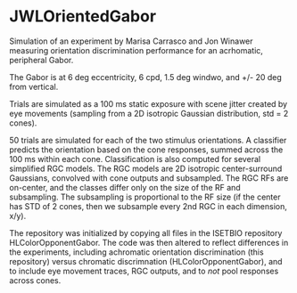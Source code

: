 # JWLOrientedGabor
Simulation of an experiment by Marisa Carrasco and Jon Winawer measuring orientation discrimination performance for an acrhomatic, peripheral  Gabor. 

The Gabor is at 6 deg eccentricity, 6 cpd, 1.5 deg windwo, and +/- 20 deg from vertical. 

Trials are simulated as a 100 ms static exposure with scene jitter created by eye movements (sampling from a 2D isotropic Gaussian distribution, std = 2 cones).

50 trials are simulated for each of the two stimulus orientations. A classifier predicts the orientation based on the cone responses, summed across the 100 ms within each cone. Classification is also computed for several simplified RGC models. The RGC models are 2D isotropic center-surround Gaussians, convolved with cone outputs and subsampled. The RGC RFs are on-center, and the classes differ only on the size of the RF and subsampling. The subsampling is proportional to the RF size (if the center has STD of 2 cones, then we subsample every 2nd RGC in each dimension, x/y). 

The repository was initialized by copying all files in the ISETBIO repository HLColorOpponentGabor. The code was then altered to reflect differences in the experiments, including achromatic orientation discrimination (this repository) versus chromatic discrimnation (HLColorOpponentGabor), and to include eye movement traces, RGC outputs, and to *not* pool responses across cones.

